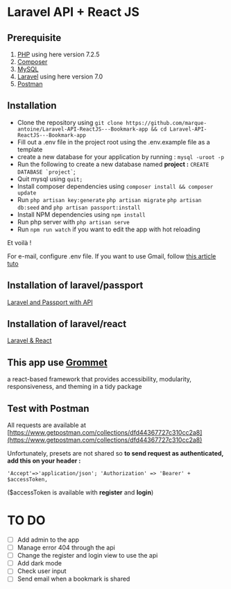 ﻿# Laravel API + React JS

## Prerequisite

1.  [PHP](https://www.php.net/) using here version 7.2.5
2.  [Composer](https://getcomposer.org/download/)
3.  [MySQL](https://www.mysql.com/)
4.  [Laravel](https://laravel.com/) using here version 7.0
5.  [Postman](https://www.postman.com/)

## Installation

-   Clone the repository using `git clone https://github.com/marque-antoine/Laravel-API-ReactJS---Bookmark-app && cd Laravel-API-ReactJS---Bookmark-app`
-   Fill out a .env file in the project root using the .env.example file as a template
-   create a new database for your application by running : `mysql -uroot -p`
-   Run the following to create a new database named **project :** `` CREATE DATABASE `project` ``;
-   Quit mysql using `quit;`
-   Install composer dependencies using `composer install && composer update`
-   Run `php artisan key:generate` `php artisan migrate` `php artisan db:seed` and `php artisan passport:install`
-   Install NPM dependencies using `npm install`
-   Run php server with `php artisan serve`
-   Run `npm run watch` if you want to edit the app with hot reloading

Et voilà !

For e-mail, configure .env file. If you want to use Gmail, follow [this article tuto](https://medium.com/@agavitalis/how-to-send-an-email-in-laravel-using-gmail-smtp-server-53d962f01a0c)

## Installation of laravel/passport

[Laravel and Passport with API](https://laravel.com/docs/7.x/passport#consuming-your-api-with-javascript)

## Installation of laravel/react

[Laravel & React](https://laravel.com/docs/7.x/frontend#using-react)

## This app use [Grommet](https://v2.grommet.io/)

a react-based framework that provides accessibility, modularity, responsiveness, and theming in a tidy package

## Test with Postman

All requests are available at [https://www.getpostman.com/collections/dfd44367727c310cc2a8](https://www.getpostman.com/collections/dfd44367727c310cc2a8)

Unfortunately, presets are not shared so **to send request as authenticated, add this on your header :**

`'Accept'=>'application/json'; 'Authorization' => 'Bearer' + $accessToken,`

(\$accessToken is available with **register** and **login**)

# TO DO

-   [ ] Add admin to the app
-   [ ] Manage error 404 through the api
-   [ ] Change the register and login view to use the api
-   [ ] Add dark mode
-   [ ] Check user input
-   [ ] Send email when a bookmark is shared
